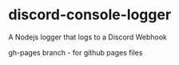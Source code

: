 # discord-console-logger
A Nodejs logger that logs to a Discord Webhook 

gh-pages branch - for github pages files
